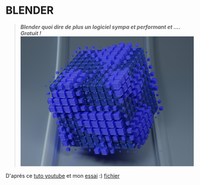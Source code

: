 # BLENDER
> ***Blender quoi dire de plus un logiciel sympa et performant et .... Gratuit !***
![](https://github.com/Massetstephane/BLENDER/blob/b3349bd0c70fac835837cf0696535bc7df43c292/Render/GeometryNode.jpg)

D'aprés ce [tuto youtube](https://youtu.be/NyUJ6XH8A94) et mon [essai](https://youtu.be/5Nv5eUoLipU) :) [fichier](https://github.com/Massetstephane/BLENDER/blob/af24aeca50f2aadef51fab4d55a34eb03e3c8560/Blender_Files/GeometryNode/Example_Base_GeometryNode2.blend)

